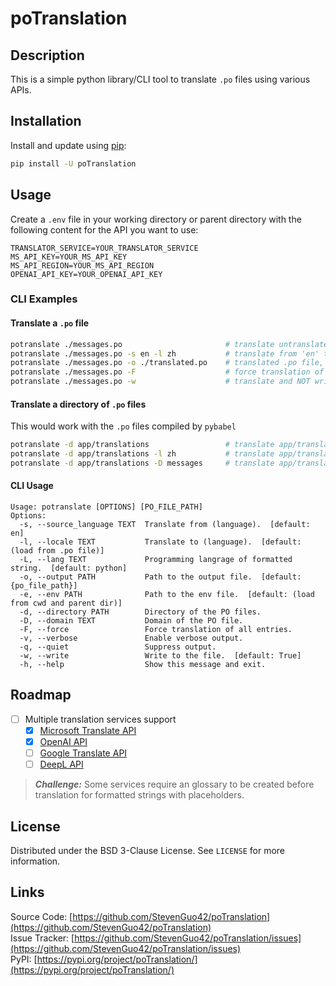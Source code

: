 # poTranslation

## Description

This is a simple python library/CLI tool to translate `.po` files using various APIs.

## Installation

Install and update using [pip][PIP]:

```bash
pip install -U poTranslation
```

## Usage

Create a `.env` file in your working directory or parent directory with the following content for the API you want to use:   

```properties
TRANSLATOR_SERVICE=YOUR_TRANSLATOR_SERVICE
MS_API_KEY=YOUR_MS_API_KEY
MS_API_REGION=YOUR_MS_API_REGION
OPENAI_API_KEY=YOUR_OPENAI_API_KEY
```

### CLI Examples

#### Translate a `.po` file

```bash
potranslate ./messages.po                       # translate untranslated text from 'en' to language specified in the .po file, save to ./messages.po
potranslate ./messages.po -s en -l zh           # translate from 'en' to 'zh'
potranslate ./messages.po -o ./translated.po    # translated .po file, save to ./translated.po
potranslate ./messages.po -F                    # force translation of all entries
potranslate ./messages.po -w                    # translate and NOT write to the file
```

#### Translate a directory of `.po` files

This would work with the `.po` files compiled by `pybabel`

```bash
potranslate -d app/translations                 # translate app/translations/<locale>/LC_MESSAGES/<domain>.mo
potranslate -d app/translations -l zh           # translate app/translations/zh/LC_MESSAGES/<domain>.mo
potranslate -d app/translations -D messages     # translate app/translations/<locale>/LC_MESSAGES/messages.mo
```
#### CLI Usage

```text
Usage: potranslate [OPTIONS] [PO_FILE_PATH]
Options:
  -s, --source_language TEXT  Translate from (language).  [default: en]
  -l, --locale TEXT           Translate to (language).  [default: (load from .po file)]
  -L, --lang TEXT             Programming langrage of formatted string.  [default: python]
  -o, --output PATH           Path to the output file.  [default: {po_file_path}]
  -e, --env PATH              Path to the env file.  [default: (load from cwd and parent dir)]
  -d, --directory PATH        Directory of the PO files.
  -D, --domain TEXT           Domain of the PO file.
  -F, --force                 Force translation of all entries.
  -v, --verbose               Enable verbose output.
  -q, --quiet                 Suppress output.
  -w, --write                 Write to the file.  [default: True]
  -h, --help                  Show this message and exit.
```

## Roadmap

- [ ] Multiple translation services support
  - [x] [Microsoft Translate API][MS-API]
  - [x] [OpenAI API][OPENAI-API]
  - [ ] [Google Translate API][GOOGLE-API]
  - [ ] [DeepL API][DEEPL-API]

> **_Challenge:_**  Some services require an glossary to be created before translation for formatted strings with placeholders. 

## License
Distributed under the BSD 3-Clause License. See `LICENSE` for more information.

## Links

Source Code: [https://github.com/StevenGuo42/poTranslation](https://github.com/StevenGuo42/poTranslation)  
Issue Tracker: [https://github.com/StevenGuo42/poTranslation/issues](https://github.com/StevenGuo42/poTranslation/issues)  
PyPI: [https://pypi.org/project/poTranslation/](https://pypi.org/project/poTranslation/)

[//]: # (Links)
[PIP]: https://pip.pypa.io/en/stable/getting-started/
[MS-API]: https://learn.microsoft.com/en-us/azure/ai-services/translator/reference/v3-0-reference
[OPENAI-API]: https://platform.openai.com/docs/guides/text-generation/chat-completions-api
[GOOGLE-API]: https://cloud.google.com/translate/docs/reference/api-overview
[DEEPL-API]: https://www.deepl.com/docs-api/translate-text